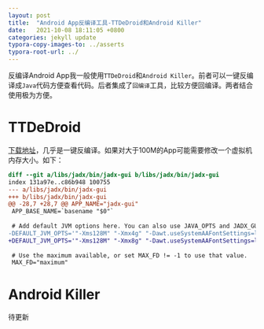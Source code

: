 ```yaml
---
layout: post
title:  "Android App反编译工具-TTDeDroid和Android Killer"
date:   2021-10-08 18:11:05 +0800
categories: jekyll update
typora-copy-images-to: ../asserts
typora-root-url: ../
---
```


反编译Android App我一般使用`TTDeDroid`和`Android Killer`。前者可以一键反编译成`Java`代码方便查看代码。后者集成了`回编译`工具，比较方便回编译。两者结合使用极为方便。

# TTDeDroid
[下载地址](https://github.com/tp7309/TTDeDroid)，几乎是一键反编译。如果对大于100M的App可能需要修改一个虚拟机内存大小。如下：
```diff
diff --git a/libs/jadx/bin/jadx-gui b/libs/jadx/bin/jadx-gui
index 131a97e..c86b948 100755
--- a/libs/jadx/bin/jadx-gui
+++ b/libs/jadx/bin/jadx-gui
@@ -28,7 +28,7 @@ APP_NAME="jadx-gui"
 APP_BASE_NAME=`basename "$0"`
 
 # Add default JVM options here. You can also use JAVA_OPTS and JADX_GUI_OPTS to pass JVM options to this script.
-DEFAULT_JVM_OPTS='"-Xms128M" "-Xmx4g" "-Dawt.useSystemAAFontSettings=lcd" "-Dswing.aatext=true" "-XX:+UseG1GC"'
+DEFAULT_JVM_OPTS='"-Xms128M" "-Xmx8g" "-Dawt.useSystemAAFontSettings=lcd" "-Dswing.aatext=true" "-XX:+UseG1GC"'
 
 # Use the maximum available, or set MAX_FD != -1 to use that value.
 MAX_FD="maximum"
```

# Android Killer
待更新